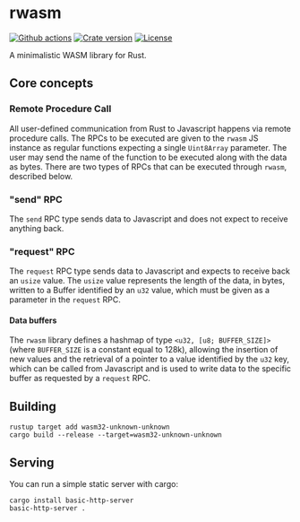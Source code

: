 # rwasm

[![Github actions](https://github.com/rellfy/rwasm/workflows/Build/badge.svg)](https://github.com/rellfy/rwasm/actions)
[![Crate version](https://img.shields.io/crates/v/rwasm.svg)](https://crates.io/crates/rwasm)
[![License](https://img.shields.io/badge/License-MIT-blue.svg)](https://github.com/rellfy/rwasm/blob/master/LICENSE)

A minimalistic WASM library for Rust.

## Core concepts

### Remote Procedure Call
All user-defined communication from Rust to Javascript happens via remote procedure calls.
The RPCs to be executed are given to the `rwasm` JS instance as regular functions expecting a single `Uint8Array` parameter.
The user may send the name of the function to be executed along with the data as bytes.
There are two types of RPCs that can be executed through `rwasm`, described below.

### "send" RPC
The `send` RPC type sends data to Javascript and does not expect to receive anything back.

### "request" RPC
The `request` RPC type sends data to Javascript and expects to receive back an `usize` value.
The `usize` value represents the length of the data, in bytes, written to a Buffer identified by an `u32` value, which must be given as a parameter in the `request` RPC.

#### Data buffers
The `rwasm` library defines a hashmap of type `<u32, [u8; BUFFER_SIZE]>` (where `BUFFER_SIZE` is a constant equal to 128k), allowing the insertion of new values and the retrieval of a pointer to a value identified by the `u32` key, which can be called from Javascript and is used to write data to the specific buffer as requested by a `request` RPC.

## Building

```
rustup target add wasm32-unknown-unknown
cargo build --release --target=wasm32-unknown-unknown
```

## Serving
You can run a simple static server with cargo:
```
cargo install basic-http-server
basic-http-server .
```
